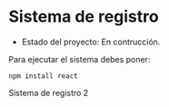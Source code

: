 <h1>Sistema de registro</h1>

- Estado del proyecto: En contrucción.

Para ejecutar el sistema debes poner:

```npm install react```

Sistema de registro 2
